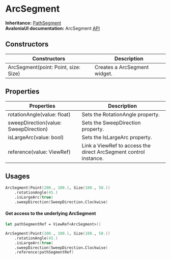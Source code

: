 # ArcSegment

**Inheritance:** [PathSegment](pathsegment.md)\
**AvaloniaUI documentation:** ArcSegment [API](https://reference.avaloniaui.net/api/Avalonia.Media/ArcSegment/)

## Constructors

| Constructors                         | Description                  |
| ------------------------------------ | ---------------------------- |
| ArcSegment(point: Point, size: Size) | Creates a ArcSegment widget. |

## Properties

| Properties                            | Description                                                      |
| ------------------------------------- | ---------------------------------------------------------------- |
| rotationAngle(value: float)           | Sets the RotationAngle property.                                 |
| sweepDirection(value: SweepDirection) | Sets the SweepDirection property.                                |
| isLargeArc(value: bool)               | Sets the IsLargeArc property.                                    |
| reference(value: ViewRef)             | Link a ViewRef to access the direct ArcSegment control instance. |

## Usages

```fsharp
ArcSegment(Point(200., 100.), Size(100., 50.))
    .rotationAngle(45.)
    .isLargeArc(true)
    .sweepDirection(SweepDirection.Clockwise)
```

#### Get access to the underlying ArcSegment

```fsharp
let pathSegmentRef = ViewRef<ArcSegment>()

ArcSegment(Point(200., 100.), Size(100., 50.))
    .rotationAngle(45.)
    .isLargeArc(true)
    .sweepDirection(SweepDirection.Clockwise)
    .reference(pathSegmentRef)
```
